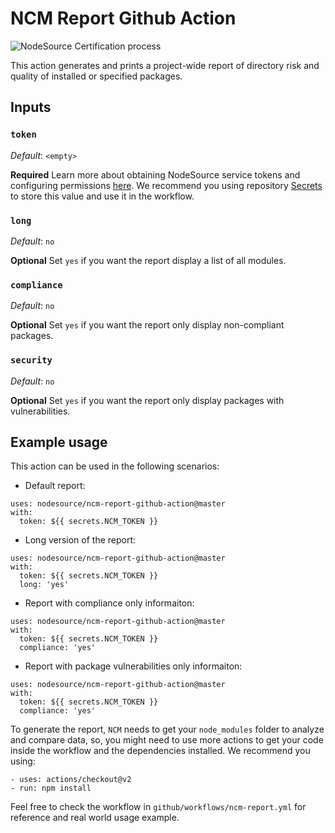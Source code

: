 # NCM Report Github Action

![NodeSource Certification process](https://github.com/nodesource/ncm-report-github-action/workflows/NodeSource%20Certification%20process/badge.svg?event=push)

This action generates and prints a project-wide report of directory risk and
quality of installed or specified packages.

## Inputs

### `token`

_Default_: `<empty>`

**Required** Learn more about obtaining NodeSource service tokens and
configuring permissions [here](https://docs.nodesource.com/ncm_v2/docs#ci-setup).
We recommend you using repository [Secrets](https://help.github.com/en/actions/configuring-and-managing-workflows/creating-and-storing-encrypted-secrets) to store this value and use it in the workflow.

### `long`

_Default_: `no`

**Optional** Set `yes` if you want the report display a list of all modules.

### `compliance`

_Default_: `no`

**Optional** Set `yes` if you want the report only display non-compliant
packages.

### `security`

_Default_: `no`

**Optional** Set `yes` if you want the report only display packages with
vulnerabilities.

## Example usage

This action can be used in the following scenarios:

* Default report:

```
uses: nodesource/ncm-report-github-action@master
with:
  token: ${{ secrets.NCM_TOKEN }}
```

* Long version of the report:

```
uses: nodesource/ncm-report-github-action@master
with:
  token: ${{ secrets.NCM_TOKEN }}
  long: 'yes'
```

* Report with compliance only informaiton:

```
uses: nodesource/ncm-report-github-action@master
with:
  token: ${{ secrets.NCM_TOKEN }}
  compliance: 'yes'
```

* Report with package vulnerabilities only informaiton:

```
uses: nodesource/ncm-report-github-action@master
with:
  token: ${{ secrets.NCM_TOKEN }}
  compliance: 'yes'
```

To generate the report, `NCM` needs to get your `node_modules` folder to analyze
and compare data, so, you might need to use more actions to get your code inside the
workflow and the dependencies installed. We recommend you using:

```
- uses: actions/checkout@v2
- run: npm install
```

Feel free to check the workflow in `github/workflows/ncm-report.yml` for
reference and real world usage example.
